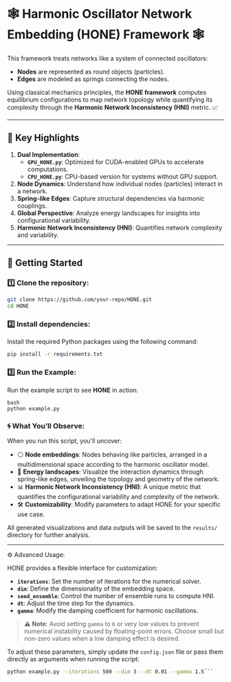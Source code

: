 # 🕸️ **Harmonic Oscillator Network Embedding (HONE)** Framework 🕸️

This framework treats networks like a system of connected oscillators:
- **Nodes** are represented as round objects (particles).
- **Edges** are modeled as springs connecting the nodes.

Using classical mechanics principles, the **HONE framework** computes equilibrium configurations to map network topology while quantifying its complexity through the **Harmonic Network Inconsistency (HNI)** metric. 📈

---

## 🌟 **Key Highlights**
1. **Dual Implementation**:
   - **`GPU_HONE.py`**: Optimized for CUDA-enabled GPUs to accelerate computations.
   - **`CPU_HONE.py`**: CPU-based version for systems without GPU support.
2. **Node Dynamics**: Understand how individual nodes (particles) interact in a network.
3. **Spring-like Edges**: Capture structural dependencies via harmonic couplings.
4. **Global Perspective**: Analyze energy landscapes for insights into configurational variability.
5. **Harmonic Network Inconsistency (HNI)**: Quantifies network complexity and variability.


---

## 🚀 **Getting Started**
### 1️⃣ Clone the repository:
   ```bash
   git clone https://github.com/your-repo/HONE.git
   cd HONE
```
### 2️⃣ Install dependencies:
Install the required Python packages using the following command:

  ```bash
  pip install -r requirements.txt
```
### 3️⃣ Run the Example:
Run the example script to see **HONE** in action:
```
bash
python example.py
```
### 🌀 What You’ll Observe:

When you run this script, you'll uncover:

- ⚪ **Node embeddings**: Nodes behaving like particles, arranged in a multidimensional space according to the harmonic oscillator model.
- 🌊 **Energy landscapes**: Visualize the interaction dynamics through spring-like edges, unveiling the topology and geometry of the network.
- 📊 **Harmonic Network Inconsistency (HNI)**: A unique metric that quantifies the configurational variability and complexity of the network.
- 🛠️ **Customizability**: Modify parameters to adapt HONE for your specific use case.

All generated visualizations and data outputs will be saved to the `results/` directory for further analysis.

---

⚙️ Advanced Usage:

HONE provides a flexible interface for customization:

- **`iterations`**: Set the number of iterations for the numerical solver.
- **`dim`**: Define the dimensionality of the embedding space.
- **`seed_ensemble`**: Control the number of ensemble runs to compute HNI.
- **`dt`**: Adjust the time step for the dynamics.
- **`gamma`**: Modify the damping coefficient for harmonic oscillations.

> **⚠️ Note**: Avoid setting `gamma` to `0` or very low values to prevent numerical instability caused by floating-point errors. Choose small but non-zero values when a low damping effect is desired.

To adjust these parameters, simply update the `config.json` file or pass them directly as arguments when running the script:
```bash
python example.py --iterations 500 --dim 3 --dt 0.01 --gamma 1.5```
```
